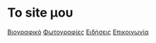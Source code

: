 ﻿# Το site μου

[Βιογραφικό](bio.md)
[Φωτογραφίες](photos.md)
[Ειδήσεις](misc.md)
[Επικοινωνία](contact.md)

